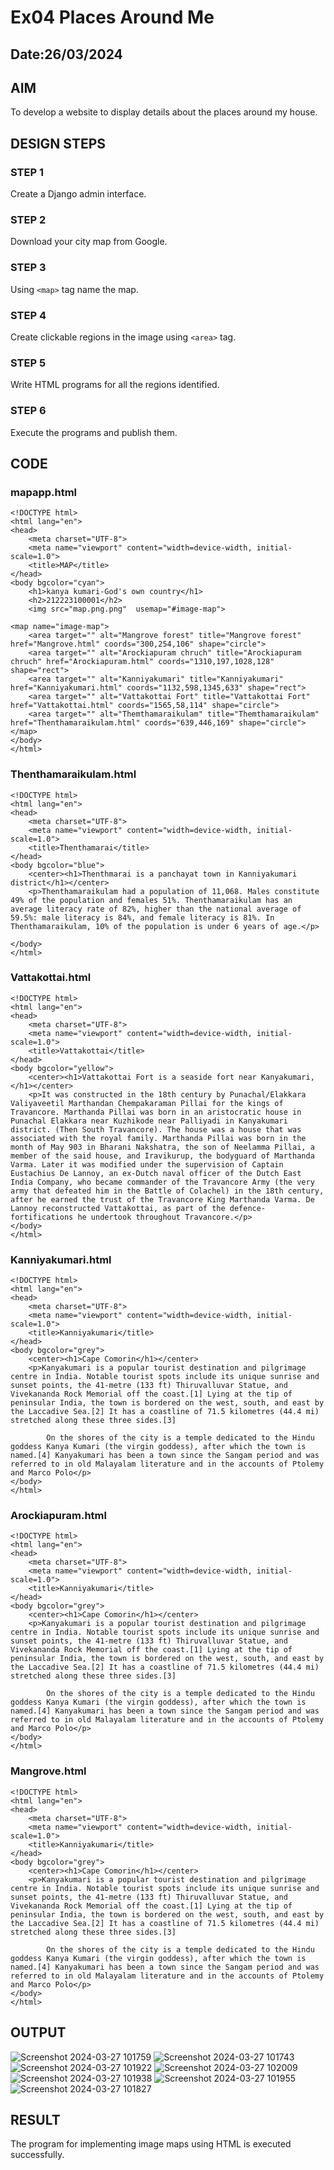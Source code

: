 # Ex04 Places Around Me
## Date:26/03/2024

## AIM
To develop a website to display details about the places around my house.

## DESIGN STEPS

### STEP 1
Create a Django admin interface.

### STEP 2
Download your city map from Google.

### STEP 3
Using ```<map>``` tag name the map.

### STEP 4
Create clickable regions in the image using ```<area>``` tag.

### STEP 5
Write HTML programs for all the regions identified.

### STEP 6
Execute the programs and publish them.

## CODE
### mapapp.html
```
<!DOCTYPE html>
<html lang="en">
<head>
    <meta charset="UTF-8">
    <meta name="viewport" content="width=device-width, initial-scale=1.0">
    <title>MAP</title>
</head>
<body bgcolor="cyan">
    <h1>kanya kumari-God's own country</h1>
    <h2>212223100001</h2>
    <img src="map.png.png"  usemap="#image-map">

<map name="image-map">
    <area target="" alt="Mangrove forest" title="Mangrove forest" href="Mangrove.html" coords="300,254,106" shape="circle">
    <area target="" alt="Arockiapuram chruch" title="Arockiapuram chruch" href="Arockiapuram.html" coords="1310,197,1028,128" shape="rect">
    <area target="" alt="Kanniyakumari" title="Kanniyakumari" href="Kanniyakumari.html" coords="1132,598,1345,633" shape="rect">
    <area target="" alt="Vattakottai Fort" title="Vattakottai Fort" href="Vattakottai.html" coords="1565,58,114" shape="circle">
    <area target="" alt="Themthamaraikulam" title="Themthamaraikulam" href="Thenthamaraikulam.html" coords="639,446,169" shape="circle">
</map>
</body>
</html>
```
### Thenthamaraikulam.html
```
<!DOCTYPE html>
<html lang="en">
<head>
    <meta charset="UTF-8">
    <meta name="viewport" content="width=device-width, initial-scale=1.0">
    <title>Thenthamarai</title>
</head>
<body bgcolor="blue">
    <center><h1>Thenthmarai is a panchayat town in Kanniyakumari district</h1></center>
    <p>Thenthamaraikulam had a population of 11,068. Males constitute 49% of the population and females 51%. Thenthamaraikulam has an average literacy rate of 82%, higher than the national average of 59.5%: male literacy is 84%, and female literacy is 81%. In Thenthamaraikulam, 10% of the population is under 6 years of age.</p>
    
</body>
</html>
```
### Vattakottai.html
```
<!DOCTYPE html>
<html lang="en">
<head>
    <meta charset="UTF-8">
    <meta name="viewport" content="width=device-width, initial-scale=1.0">
    <title>Vattakottai</title>
</head>
<body bgcolor="yellow">
    <center><h1>Vattakottai Fort is a seaside fort near Kanyakumari,</h1></center>
    <p>It was constructed in the 18th century by Punachal/Elakkara Valiyaveetil Marthandan Chempakaraman Pillai for the kings of Travancore. Marthanda Pillai was born in an aristocratic house in Punachal Elakkara near Kuzhikode near Palliyadi in Kanyakumari district. (Then South Travancore). The house was a house that was associated with the royal family. Marthanda Pillai was born in the month of May 903 in Bharani Nakshatra, the son of Neelamma Pillai, a member of the said house, and Iravikurup, the bodyguard of Marthanda Varma. Later it was modified under the supervision of Captain Eustachius De Lannoy, an ex-Dutch naval officer of the Dutch East India Company, who became commander of the Travancore Army (the very army that defeated him in the Battle of Colachel) in the 18th century, after he earned the trust of the Travancore King Marthanda Varma. De Lannoy reconstructed Vattakottai, as part of the defence-fortifications he undertook throughout Travancore.</p>
</body>
</html>
```
### Kanniyakumari.html
```
<!DOCTYPE html>
<html lang="en">
<head>
    <meta charset="UTF-8">
    <meta name="viewport" content="width=device-width, initial-scale=1.0">
    <title>Kanniyakumari</title>
</head>
<body bgcolor="grey">
    <center><h1>Cape Comorin</h1></center>
    <p>Kanyakumari is a popular tourist destination and pilgrimage centre in India. Notable tourist spots include its unique sunrise and sunset points, the 41-metre (133 ft) Thiruvalluvar Statue, and Vivekananda Rock Memorial off the coast.[1] Lying at the tip of peninsular India, the town is bordered on the west, south, and east by the Laccadive Sea.[2] It has a coastline of 71.5 kilometres (44.4 mi) stretched along these three sides.[3]

        On the shores of the city is a temple dedicated to the Hindu goddess Kanya Kumari (the virgin goddess), after which the town is named.[4] Kanyakumari has been a town since the Sangam period and was referred to in old Malayalam literature and in the accounts of Ptolemy and Marco Polo</p>
</body>
</html>
```
### Arockiapuram.html
```
<!DOCTYPE html>
<html lang="en">
<head>
    <meta charset="UTF-8">
    <meta name="viewport" content="width=device-width, initial-scale=1.0">
    <title>Kanniyakumari</title>
</head>
<body bgcolor="grey">
    <center><h1>Cape Comorin</h1></center>
    <p>Kanyakumari is a popular tourist destination and pilgrimage centre in India. Notable tourist spots include its unique sunrise and sunset points, the 41-metre (133 ft) Thiruvalluvar Statue, and Vivekananda Rock Memorial off the coast.[1] Lying at the tip of peninsular India, the town is bordered on the west, south, and east by the Laccadive Sea.[2] It has a coastline of 71.5 kilometres (44.4 mi) stretched along these three sides.[3]

        On the shores of the city is a temple dedicated to the Hindu goddess Kanya Kumari (the virgin goddess), after which the town is named.[4] Kanyakumari has been a town since the Sangam period and was referred to in old Malayalam literature and in the accounts of Ptolemy and Marco Polo</p>
</body>
</html>
```
### Mangrove.html
```
<!DOCTYPE html>
<html lang="en">
<head>
    <meta charset="UTF-8">
    <meta name="viewport" content="width=device-width, initial-scale=1.0">
    <title>Kanniyakumari</title>
</head>
<body bgcolor="grey">
    <center><h1>Cape Comorin</h1></center>
    <p>Kanyakumari is a popular tourist destination and pilgrimage centre in India. Notable tourist spots include its unique sunrise and sunset points, the 41-metre (133 ft) Thiruvalluvar Statue, and Vivekananda Rock Memorial off the coast.[1] Lying at the tip of peninsular India, the town is bordered on the west, south, and east by the Laccadive Sea.[2] It has a coastline of 71.5 kilometres (44.4 mi) stretched along these three sides.[3]

        On the shores of the city is a temple dedicated to the Hindu goddess Kanya Kumari (the virgin goddess), after which the town is named.[4] Kanyakumari has been a town since the Sangam period and was referred to in old Malayalam literature and in the accounts of Ptolemy and Marco Polo</p>
</body>
</html>
```

## OUTPUT
![Screenshot 2024-03-27 101759](https://github.com/Aaron-0111/NearMe/assets/149347631/6ce54a3c-023e-4531-b652-6df6d8393dde)
![Screenshot 2024-03-27 101743](https://github.com/Aaron-0111/NearMe/assets/149347631/105a4739-ae24-4056-b359-c8242325148b)
![Screenshot 2024-03-27 101922](https://github.com/Aaron-0111/NearMe/assets/149347631/901d17ad-22f9-456a-b478-adbe4ac232e3)
![Screenshot 2024-03-27 102009](https://github.com/Aaron-0111/NearMe/assets/149347631/f4057cca-d3ba-4f86-91fd-2052a3bff1bb)
![Screenshot 2024-03-27 101938](https://github.com/Aaron-0111/NearMe/assets/149347631/c1a82b7a-24a1-46ca-b534-67ed4ec4c616)
![Screenshot 2024-03-27 101955](https://github.com/Aaron-0111/NearMe/assets/149347631/34fe4101-268e-4bdf-bb63-2e082f55d5e6)
![Screenshot 2024-03-27 101827](https://github.com/Aaron-0111/NearMe/assets/149347631/b9da560d-38b8-4fbd-8293-869676fc6e34)







## RESULT
The program for implementing image maps using HTML is executed successfully.
